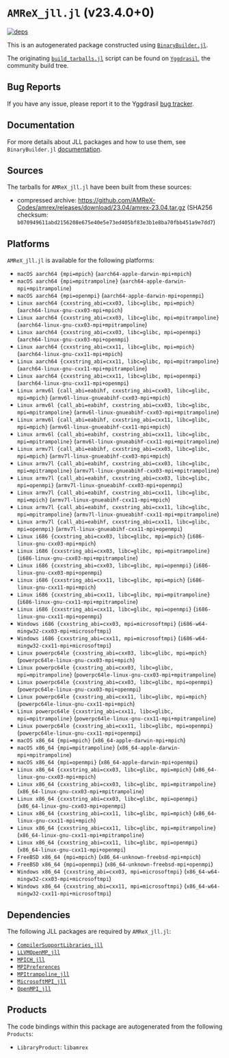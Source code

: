 # `AMReX_jll.jl` (v23.4.0+0)

[![deps](https://juliahub.com/docs/AMReX_jll/deps.svg)](https://juliahub.com/ui/Packages/AMReX_jll/pVvsj?page=2)

This is an autogenerated package constructed using [`BinaryBuilder.jl`](https://github.com/JuliaPackaging/BinaryBuilder.jl).

The originating [`build_tarballs.jl`](https://github.com/JuliaPackaging/Yggdrasil/blob/dcd3793ac77b6f5103606a0214b9f5174e0f9276/A/AMReX/build_tarballs.jl) script can be found on [`Yggdrasil`](https://github.com/JuliaPackaging/Yggdrasil/), the community build tree.

## Bug Reports

If you have any issue, please report it to the Yggdrasil [bug tracker](https://github.com/JuliaPackaging/Yggdrasil/issues).

## Documentation

For more details about JLL packages and how to use them, see `BinaryBuilder.jl` [documentation](https://docs.binarybuilder.org/stable/jll/).

## Sources

The tarballs for `AMReX_jll.jl` have been built from these sources:

* compressed archive: https://github.com/AMReX-Codes/amrex/releases/download/23.04/amrex-23.04.tar.gz (SHA256 checksum: `b070949611abd2156208e675e40e5e73ed405bf83e3b1e8ba70fbb451a9e7dd7`)

## Platforms

`AMReX_jll.jl` is available for the following platforms:

* `macOS aarch64 {mpi=mpich}` (`aarch64-apple-darwin-mpi+mpich`)
* `macOS aarch64 {mpi=mpitrampoline}` (`aarch64-apple-darwin-mpi+mpitrampoline`)
* `macOS aarch64 {mpi=openmpi}` (`aarch64-apple-darwin-mpi+openmpi`)
* `Linux aarch64 {cxxstring_abi=cxx03, libc=glibc, mpi=mpich}` (`aarch64-linux-gnu-cxx03-mpi+mpich`)
* `Linux aarch64 {cxxstring_abi=cxx03, libc=glibc, mpi=mpitrampoline}` (`aarch64-linux-gnu-cxx03-mpi+mpitrampoline`)
* `Linux aarch64 {cxxstring_abi=cxx03, libc=glibc, mpi=openmpi}` (`aarch64-linux-gnu-cxx03-mpi+openmpi`)
* `Linux aarch64 {cxxstring_abi=cxx11, libc=glibc, mpi=mpich}` (`aarch64-linux-gnu-cxx11-mpi+mpich`)
* `Linux aarch64 {cxxstring_abi=cxx11, libc=glibc, mpi=mpitrampoline}` (`aarch64-linux-gnu-cxx11-mpi+mpitrampoline`)
* `Linux aarch64 {cxxstring_abi=cxx11, libc=glibc, mpi=openmpi}` (`aarch64-linux-gnu-cxx11-mpi+openmpi`)
* `Linux armv6l {call_abi=eabihf, cxxstring_abi=cxx03, libc=glibc, mpi=mpich}` (`armv6l-linux-gnueabihf-cxx03-mpi+mpich`)
* `Linux armv6l {call_abi=eabihf, cxxstring_abi=cxx03, libc=glibc, mpi=mpitrampoline}` (`armv6l-linux-gnueabihf-cxx03-mpi+mpitrampoline`)
* `Linux armv6l {call_abi=eabihf, cxxstring_abi=cxx11, libc=glibc, mpi=mpich}` (`armv6l-linux-gnueabihf-cxx11-mpi+mpich`)
* `Linux armv6l {call_abi=eabihf, cxxstring_abi=cxx11, libc=glibc, mpi=mpitrampoline}` (`armv6l-linux-gnueabihf-cxx11-mpi+mpitrampoline`)
* `Linux armv7l {call_abi=eabihf, cxxstring_abi=cxx03, libc=glibc, mpi=mpich}` (`armv7l-linux-gnueabihf-cxx03-mpi+mpich`)
* `Linux armv7l {call_abi=eabihf, cxxstring_abi=cxx03, libc=glibc, mpi=mpitrampoline}` (`armv7l-linux-gnueabihf-cxx03-mpi+mpitrampoline`)
* `Linux armv7l {call_abi=eabihf, cxxstring_abi=cxx03, libc=glibc, mpi=openmpi}` (`armv7l-linux-gnueabihf-cxx03-mpi+openmpi`)
* `Linux armv7l {call_abi=eabihf, cxxstring_abi=cxx11, libc=glibc, mpi=mpich}` (`armv7l-linux-gnueabihf-cxx11-mpi+mpich`)
* `Linux armv7l {call_abi=eabihf, cxxstring_abi=cxx11, libc=glibc, mpi=mpitrampoline}` (`armv7l-linux-gnueabihf-cxx11-mpi+mpitrampoline`)
* `Linux armv7l {call_abi=eabihf, cxxstring_abi=cxx11, libc=glibc, mpi=openmpi}` (`armv7l-linux-gnueabihf-cxx11-mpi+openmpi`)
* `Linux i686 {cxxstring_abi=cxx03, libc=glibc, mpi=mpich}` (`i686-linux-gnu-cxx03-mpi+mpich`)
* `Linux i686 {cxxstring_abi=cxx03, libc=glibc, mpi=mpitrampoline}` (`i686-linux-gnu-cxx03-mpi+mpitrampoline`)
* `Linux i686 {cxxstring_abi=cxx03, libc=glibc, mpi=openmpi}` (`i686-linux-gnu-cxx03-mpi+openmpi`)
* `Linux i686 {cxxstring_abi=cxx11, libc=glibc, mpi=mpich}` (`i686-linux-gnu-cxx11-mpi+mpich`)
* `Linux i686 {cxxstring_abi=cxx11, libc=glibc, mpi=mpitrampoline}` (`i686-linux-gnu-cxx11-mpi+mpitrampoline`)
* `Linux i686 {cxxstring_abi=cxx11, libc=glibc, mpi=openmpi}` (`i686-linux-gnu-cxx11-mpi+openmpi`)
* `Windows i686 {cxxstring_abi=cxx03, mpi=microsoftmpi}` (`i686-w64-mingw32-cxx03-mpi+microsoftmpi`)
* `Windows i686 {cxxstring_abi=cxx11, mpi=microsoftmpi}` (`i686-w64-mingw32-cxx11-mpi+microsoftmpi`)
* `Linux powerpc64le {cxxstring_abi=cxx03, libc=glibc, mpi=mpich}` (`powerpc64le-linux-gnu-cxx03-mpi+mpich`)
* `Linux powerpc64le {cxxstring_abi=cxx03, libc=glibc, mpi=mpitrampoline}` (`powerpc64le-linux-gnu-cxx03-mpi+mpitrampoline`)
* `Linux powerpc64le {cxxstring_abi=cxx03, libc=glibc, mpi=openmpi}` (`powerpc64le-linux-gnu-cxx03-mpi+openmpi`)
* `Linux powerpc64le {cxxstring_abi=cxx11, libc=glibc, mpi=mpich}` (`powerpc64le-linux-gnu-cxx11-mpi+mpich`)
* `Linux powerpc64le {cxxstring_abi=cxx11, libc=glibc, mpi=mpitrampoline}` (`powerpc64le-linux-gnu-cxx11-mpi+mpitrampoline`)
* `Linux powerpc64le {cxxstring_abi=cxx11, libc=glibc, mpi=openmpi}` (`powerpc64le-linux-gnu-cxx11-mpi+openmpi`)
* `macOS x86_64 {mpi=mpich}` (`x86_64-apple-darwin-mpi+mpich`)
* `macOS x86_64 {mpi=mpitrampoline}` (`x86_64-apple-darwin-mpi+mpitrampoline`)
* `macOS x86_64 {mpi=openmpi}` (`x86_64-apple-darwin-mpi+openmpi`)
* `Linux x86_64 {cxxstring_abi=cxx03, libc=glibc, mpi=mpich}` (`x86_64-linux-gnu-cxx03-mpi+mpich`)
* `Linux x86_64 {cxxstring_abi=cxx03, libc=glibc, mpi=mpitrampoline}` (`x86_64-linux-gnu-cxx03-mpi+mpitrampoline`)
* `Linux x86_64 {cxxstring_abi=cxx03, libc=glibc, mpi=openmpi}` (`x86_64-linux-gnu-cxx03-mpi+openmpi`)
* `Linux x86_64 {cxxstring_abi=cxx11, libc=glibc, mpi=mpich}` (`x86_64-linux-gnu-cxx11-mpi+mpich`)
* `Linux x86_64 {cxxstring_abi=cxx11, libc=glibc, mpi=mpitrampoline}` (`x86_64-linux-gnu-cxx11-mpi+mpitrampoline`)
* `Linux x86_64 {cxxstring_abi=cxx11, libc=glibc, mpi=openmpi}` (`x86_64-linux-gnu-cxx11-mpi+openmpi`)
* `FreeBSD x86_64 {mpi=mpich}` (`x86_64-unknown-freebsd-mpi+mpich`)
* `FreeBSD x86_64 {mpi=openmpi}` (`x86_64-unknown-freebsd-mpi+openmpi`)
* `Windows x86_64 {cxxstring_abi=cxx03, mpi=microsoftmpi}` (`x86_64-w64-mingw32-cxx03-mpi+microsoftmpi`)
* `Windows x86_64 {cxxstring_abi=cxx11, mpi=microsoftmpi}` (`x86_64-w64-mingw32-cxx11-mpi+microsoftmpi`)

## Dependencies

The following JLL packages are required by `AMReX_jll.jl`:

* [`CompilerSupportLibraries_jll`](https://github.com/JuliaBinaryWrappers/CompilerSupportLibraries_jll.jl)
* [`LLVMOpenMP_jll`](https://github.com/JuliaBinaryWrappers/LLVMOpenMP_jll.jl)
* [`MPICH_jll`](https://github.com/JuliaBinaryWrappers/MPICH_jll.jl)
* [`MPIPreferences`](https://github.com/JuliaBinaryWrappers/MPIPreferences.jl)
* [`MPItrampoline_jll`](https://github.com/JuliaBinaryWrappers/MPItrampoline_jll.jl)
* [`MicrosoftMPI_jll`](https://github.com/JuliaBinaryWrappers/MicrosoftMPI_jll.jl)
* [`OpenMPI_jll`](https://github.com/JuliaBinaryWrappers/OpenMPI_jll.jl)

## Products

The code bindings within this package are autogenerated from the following `Products`:

* `LibraryProduct`: `libamrex`
